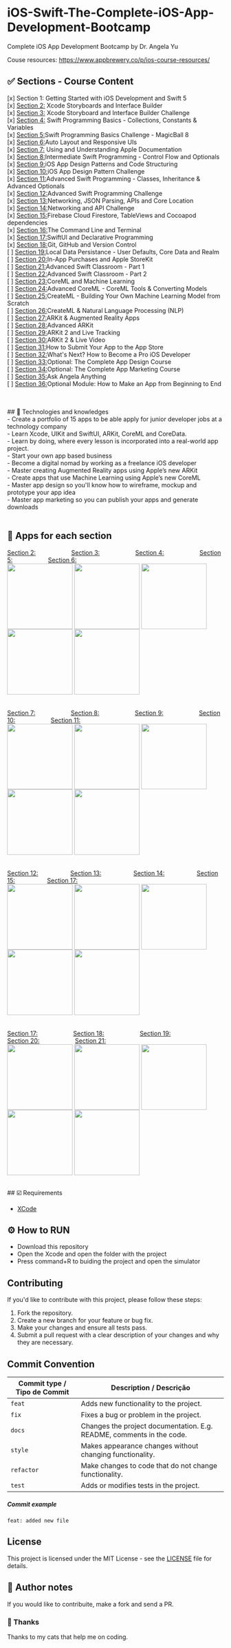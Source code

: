 # iOS-Swift-The-Complete-iOS-App-Development-Bootcamp
Complete iOS App Development Bootcamp by Dr. Angela Yu

Couse resources: https://www.appbrewery.co/p/ios-course-resources/

## ✅ Sections - Course Content
[x] Section 1: Getting Started with iOS Development and Swift 5<br>
[x] [Section 2:](https://github.com/Paru369/iOS-Swift-The-Complete-iOS-App-Development-Bootcamp/tree/main/Sections/Section2/I%20am%20rick) Xcode Storyboards and Interface Builder <br>
[x] [Section 3:](https://github.com/Paru369/iOS-Swift-The-Complete-iOS-App-Development-Bootcamp/tree/main/Sections/Section3) Xcode Storyboard and Interface Builder Challenge<br>
[x] [Section 4:](https://github.com/Paru369/iOS-Swift-The-Complete-iOS-App-Development-Bootcamp/tree/main/Sections/Section4) Swift Programming Basics - Collections, Constants & Variables<br>
[x] [Section 5:](https://github.com/Paru369/iOS-Swift-The-Complete-iOS-App-Development-Bootcamp/tree/main/Sections/Section5)Swift Programming Basics Challenge - MagicBall 8 <br>
[x] [Section 6:](https://github.com/Paru369/iOS-Swift-The-Complete-iOS-App-Development-Bootcamp/tree/main/Sections/Section6)Auto Layout and Responsive UIs<br>
[x] [Section 7:](https://github.com/Paru369/iOS-Swift-The-Complete-iOS-App-Development-Bootcamp/tree/main/Sections/Section7) Using and Understanding Apple Documentation<br>
[x] [Section 8:](https://github.com/Paru369/iOS-Swift-The-Complete-iOS-App-Development-Bootcamp/tree/main/Sections/Section8)Intermediate Swift Programming - Control Flow and Optionals<br>
[x] [Section 9:](https://github.com/Paru369/iOS-Swift-The-Complete-iOS-App-Development-Bootcamp/tree/main/Sections/Section9)iOS App Design Patterns and Code Structuring<br>
[x] [Section 10:](https://github.com/Paru369/iOS-Swift-The-Complete-iOS-App-Development-Bootcamp/tree/main/Sections/Section10)iOS App Design Pattern Challenge<br>
[x] [Section 11:](https://github.com/Paru369/iOS-Swift-The-Complete-iOS-App-Development-Bootcamp/tree/main/Sections/Section11)Advanced Swift Programming - Classes, Inheritance & Advanced Optionals <br>
[x] [Section 12:](https://github.com/Paru369/iOS-Swift-The-Complete-iOS-App-Development-Bootcamp/tree/main/Sections/Section12)Advanced Swift Programming Challenge <br>
[x] [Section 13:](https://github.com/Paru369/iOS-Swift-The-Complete-iOS-App-Development-Bootcamp/tree/main/Sections/Section13)Networking, JSON Parsing, APIs and Core Location <br>
[x] [Section 14:](https://github.com/Paru369/iOS-Swift-The-Complete-iOS-App-Development-Bootcamp/tree/main/Sections/Section14)Networking and API Challenge<br>
[x] [Section 15:](https://github.com/Paru369/iOS-Swift-The-Complete-iOS-App-Development-Bootcamp/tree/main/Sections/Section15)Firebase Cloud Firestore, TableViews and Cocoapod dependencies<br>
[x] [Section 16:](https://github.com/Paru369/iOS-Swift-The-Complete-iOS-App-Development-Bootcamp/tree/main/Sections/Section16)The Command Line and Terminal<br>
[x] [Section 17:](https://github.com/Paru369/iOS-Swift-The-Complete-iOS-App-Development-Bootcamp/tree/main/Sections/Section17)SwiftUl and Declarative Programming<br>
[x] [Section 18:](https://github.com/Paru369/iOS-Swift-The-Complete-iOS-App-Development-Bootcamp/tree/main/Sections/Section18)Git, GitHub and Version Control<br>
[ ] [Section 19:](https://github.com/Paru369/iOS-Swift-The-Complete-iOS-App-Development-Bootcamp/tree/main/Sections/Section19)Local Data Persistance - User Defaults, Core Data and Realm<br>
[ ] [Section 20:](https://github.com/Paru369/iOS-Swift-The-Complete-iOS-App-Development-Bootcamp/tree/main/Sections/Section20)In-App Purchases and Apple StoreKit<br>
[ ] [Section 21:](https://github.com/Paru369/iOS-Swift-The-Complete-iOS-App-Development-Bootcamp/tree/main/Sections/Section21)Advanced Swift Classroom - Part 1<br>
[ ] [Section 22:](https://github.com/Paru369/iOS-Swift-The-Complete-iOS-App-Development-Bootcamp/tree/main/Sections/Section22)Advanced Swift Classroom - Part 2<br>
[ ] [Section 23:](https://github.com/Paru369/iOS-Swift-The-Complete-iOS-App-Development-Bootcamp/tree/main/Sections/Section23)CoreML and Machine Learning<br>
[ ] [Section 24:](https://github.com/Paru369/iOS-Swift-The-Complete-iOS-App-Development-Bootcamp/tree/main/Sections/Section24)Advanced CoreML - CoreML Tools & Converting Models<br>
[ ] [Section  25:](https://github.com/Paru369/iOS-Swift-The-Complete-iOS-App-Development-Bootcamp/tree/main/Sections/Section25)CreateML - Building Your Own Machine Learning Model from Scratch <br>
[ ] [Section 26:](https://github.com/Paru369/iOS-Swift-The-Complete-iOS-App-Development-Bootcamp/tree/main/Sections/Section26)CreateML & Natural Language Processing (NLP)  <br>
[ ] [Section 27:](https://github.com/Paru369/iOS-Swift-The-Complete-iOS-App-Development-Bootcamp/tree/main/Sections/Section27)ARKit & Augmented Reality Apps <br>
[ ] [Section 28:](https://github.com/Paru369/iOS-Swift-The-Complete-iOS-App-Development-Bootcamp/tree/main/Sections/Section28)Advanced ARKit <br>
[ ] [Section 29:](https://github.com/Paru369/iOS-Swift-The-Complete-iOS-App-Development-Bootcamp/tree/main/Sections/Section29)ARKit 2 and Live Tracking <br>
[ ] [Section 30:](https://github.com/Paru369/iOS-Swift-The-Complete-iOS-App-Development-Bootcamp/tree/main/Sections/Section30)ARKit 2 & Live Video <br>
[ ] [Section 31:](https://github.com/Paru369/iOS-Swift-The-Complete-iOS-App-Development-Bootcamp/tree/main/Sections/Section31)How to Submit Your App to the App Store <br>
[ ] [Section 32:](https://github.com/Paru369/iOS-Swift-The-Complete-iOS-App-Development-Bootcamp/tree/main/Sections/Section32)What's Next? How to Become a Pro iOS Developer <br>
[ ] [Section 33:](https://github.com/Paru369/iOS-Swift-The-Complete-iOS-App-Development-Bootcamp/tree/main/Sections/Section33)Optional: The Complete App Design Course <br>
[ ] [Section 34:](https://github.com/Paru369/iOS-Swift-The-Complete-iOS-App-Development-Bootcamp/tree/main/Sections/Section34)Optional: The Complete App Marketing Course <br>
[ ] [Section 35:](https://github.com/Paru369/iOS-Swift-The-Complete-iOS-App-Development-Bootcamp/tree/main/Sections/Section35)Ask Angela Anything <br>
[ ] [Section 36:](https://github.com/Paru369/iOS-Swift-The-Complete-iOS-App-Development-Bootcamp/tree/main/Sections/Section36)Optional Module: How to Make an App from Beginning to End <br>

<br>
<br>
## 📱 Technologies and knowledges <br>
- Create a portfolio of 15 apps to be able apply for junior developer jobs at a technology company<br>
- Learn Xcode, UIKit and SwiftUI, ARKit, CoreML and CoreData.<br>
- Learn by doing, where every lesson is incorporated into a real-world app project.<br>
- Start your own app based business<br>
- Become a digital nomad by working as a freelance iOS developer<br>
- Master creating Augmented Reality apps using Apple’s new ARKit<br>
- Create apps that use Machine Learning using Apple’s new CoreML<br>
- Master app design so you'll know how to wireframe, mockup and prototype your app idea<br>
- Master app marketing so you can publish your apps and generate downloads<br>
<br>

## 📲 Apps for each section
<p align="center">
 
[Section 2:](https://github.com/Paru369/iOS-Swift-The-Complete-iOS-App-Development-Bootcamp/tree/main/Sections/Section2) $~~~~~~~~~~~~~~~~~~~$ 
[Section 3:](https://github.com/Paru369/iOS-Swift-The-Complete-iOS-App-Development-Bootcamp/tree/main/Sections/Section3) $~~~~~~~~~~~~~~~~~~~$ 
[Section 4:](https://github.com/Paru369/iOS-Swift-The-Complete-iOS-App-Development-Bootcamp/tree/main/Sections/Section4)  $~~~~~~~~~~~~~~~~~~~$ 
[Section 5:](https://github.com/Paru369/iOS-Swift-The-Complete-iOS-App-Development-Bootcamp/tree/main/Sections/Section5) $~~~~~~~~~~~~~~~~~~~$ 
[Section 6:](https://github.com/Paru369/iOS-Swift-The-Complete-iOS-App-Development-Bootcamp/tree/main/Sections/Section6)  <br> 
<img align="center" width="152px" src="https://github.com/Paru369/iOS-Swift-The-Complete-iOS-App-Development-Bootcamp/blob/main/Sections/Section2/images/1.png">  <img align="center" width="152px" src="https://github.com/Paru369/iOS-Swift-The-Complete-iOS-App-Development-Bootcamp/blob/main/Sections/Section3/images/1.png?raw=true">   <img align="center" width="152px" src="https://github.com/Paru369/iOS-Swift-The-Complete-iOS-App-Development-Bootcamp/blob/main/Sections/Section4/images/1.gif">  <img align="center" width="152px" src="https://github.com/Paru369/iOS-Swift-The-Complete-iOS-App-Development-Bootcamp/blob/main/Sections/Section5/images/1.gif">  <img align="center" width="152px" src="https://github.com/Paru369/iOS-Swift-The-Complete-iOS-App-Development-Bootcamp/blob/main/Sections/Section6/image/1.gif"> 
<br>
<br>
<br>
[Section 7:](https://github.com/Paru369/iOS-Swift-The-Complete-iOS-App-Development-Bootcamp/tree/main/Sections/Section7) $~~~~~~~~~~~~~~~~~~~$ 
[Section 8:](https://github.com/Paru369/iOS-Swift-The-Complete-iOS-App-Development-Bootcamp/tree/main/Sections/Section8) $~~~~~~~~~~~~~~~~~~~$ 
[Section 9:](https://github.com/Paru369/iOS-Swift-The-Complete-iOS-App-Development-Bootcamp/tree/main/Sections/Section9)  $~~~~~~~~~~~~~~~~~~~$ 
[Section 10:](https://github.com/Paru369/iOS-Swift-The-Complete-iOS-App-Development-Bootcamp/tree/main/Sections/Section10) $~~~~~~~~~~~~~~~~~~~$ 
[Section 11:](https://github.com/Paru369/iOS-Swift-The-Complete-iOS-App-Development-Bootcamp/tree/main/Sections/Section11)  <br> 
<img align="center" width="152px" src="https://github.com/Paru369/iOS-Swift-The-Complete-iOS-App-Development-Bootcamp/blob/main/Sections/Section7/image/1.gif">  <img align="center" width="152px" src="https://github.com/Paru369/iOS-Swift-The-Complete-iOS-App-Development-Bootcamp/blob/main/Sections/Section8/image/1.gif?raw=true">   <img align="center" width="152px" src="https://github.com/Paru369/iOS-Swift-The-Complete-iOS-App-Development-Bootcamp/blob/main/Sections/Section9/image/1.gif">  <img align="center" width="152px" src="https://github.com/Paru369/iOS-Swift-The-Complete-iOS-App-Development-Bootcamp/blob/main/Sections/Section10/image/1.gif">  <img align="center" width="152px" src="https://github.com/Paru369/iOS-Swift-The-Complete-iOS-App-Development-Bootcamp/blob/main/Sections/Section11/image/1.gif"> 
<br>
<br>
<br>
[Section 12:](https://github.com/Paru369/iOS-Swift-The-Complete-iOS-App-Development-Bootcamp/tree/main/Sections/Section12) $~~~~~~~~~~~~~~~~~$
[Section 13:](https://github.com/Paru369/iOS-Swift-The-Complete-iOS-App-Development-Bootcamp/tree/main/Sections/Section13) $~~~~~~~~~~~~~~~~~$
[Section 14:](https://github.com/Paru369/iOS-Swift-The-Complete-iOS-App-Development-Bootcamp/tree/main/Sections/Section14) $~~~~~~~~~~~~~~~~~$
[Section 15:](https://github.com/Paru369/iOS-Swift-The-Complete-iOS-App-Development-Bootcamp/tree/main/Sections/Section15) $~~~~~~~~~~~~~~~~~$
[Section 17:](https://github.com/Paru369/iOS-Swift-The-Complete-iOS-App-Development-Bootcamp/tree/main/Sections/Section17)  <br> 
<img align="center" width="152px" src="https://github.com/Paru369/iOS-Swift-The-Complete-iOS-App-Development-Bootcamp/blob/main/Sections/Section12/image/1.gif">  <img align="center" width="152px" src="https://github.com/Paru369/iOS-Swift-The-Complete-iOS-App-Development-Bootcamp/blob/main/Sections/Section13/image/1.gif?raw=true">   <img align="center" width="152px" src="https://github.com/Paru369/iOS-Swift-The-Complete-iOS-App-Development-Bootcamp/blob/main/Sections/Section14/image/1.gif">  <img align="center" width="152px" src="https://github.com/Paru369/iOS-Swift-The-Complete-iOS-App-Development-Bootcamp/blob/main/Sections/Section15/image/1.gif">  <img align="center" width="152px" src="https://github.com/Paru369/iOS-Swift-The-Complete-iOS-App-Development-Bootcamp/blob/main/Sections/Section17/image/1.gif"> 
<br>
<br>
<br>
[Section 17:](https://github.com/Paru369/iOS-Swift-The-Complete-iOS-App-Development-Bootcamp/tree/main/Sections/Section7) $~~~~~~~~~~~~~~~~~~~$ 
[Section 18:](https://github.com/Paru369/iOS-Swift-The-Complete-iOS-App-Development-Bootcamp/tree/main/Sections/Section8) $~~~~~~~~~~~~~~~~~~~$ 
[Section 19:](https://github.com/Paru369/iOS-Swift-The-Complete-iOS-App-Development-Bootcamp/tree/main/Sections/Section9)  $~~~~~~~~~~~~~~~~~~~$ 
[Section 20:](https://github.com/Paru369/iOS-Swift-The-Complete-iOS-App-Development-Bootcamp/tree/main/Sections/Section10) $~~~~~~~~~~~~~~~~~~~$ 
[Section 21:](https://github.com/Paru369/iOS-Swift-The-Complete-iOS-App-Development-Bootcamp/tree/main/Sections/Section11)  <br> 
<img align="center" width="152px" src="https://github.com/Paru369/iOS-Swift-The-Complete-iOS-App-Development-Bootcamp/blob/main/Sections/Section17/image/1.gif">  <img align="center" width="152px" src="https://github.com/Paru369/iOS-Swift-The-Complete-iOS-App-Development-Bootcamp/blob/main/Sections/Section18/image/1.gif?raw=true">   <img align="center" width="152px" src="https://github.com/Paru369/iOS-Swift-The-Complete-iOS-App-Development-Bootcamp/blob/main/Sections/Section19/image/1.gif">  <img align="center" width="152px" src="https://github.com/Paru369/iOS-Swift-The-Complete-iOS-App-Development-Bootcamp/blob/main/Sections/Section20/image/1.gif">  <img align="center" width="152px" src="https://github.com/Paru369/iOS-Swift-The-Complete-iOS-App-Development-Bootcamp/blob/main/Sections/Section21/image/1.gif"> 
<br>
<br>

 </p>
## ☑️ Requirements

- [XCode](https://developer.apple.com/xcode/)

## ⚙️ How to RUN

- Download this repository
- Open the Xcode and open the folder with the project
- Press command+R to buiding the project and open the simulator

## Contributing

If you'd like to contribute with this project, please follow these steps:

1. Fork the repository.
2. Create a new branch for your feature or bug fix.
3. Make your changes and ensure all tests pass.
4. Submit a pull request with a clear description of your changes and why they are necessary.

## Commit Convention

| Commit type / Tipo de Commit | Description / Descrição                                               |
| ---------------------------- | --------------------------------------------------------------------- |
| `feat`                       | Adds new functionality to the project.                                |
| `fix`                        | Fixes a bug or problem in the project.                                |
| `docs`                       | Changes the project documentation. E.g. README, comments in the code. |
| `style`                      | Makes appearance changes without changing functionality.              |
| `refactor`                   | Make changes to code that do not change functionality.                |
| `test`                       | Adds or modifies tests in the project.                                |

##### Commit example

`feat: added new file`

## License

This project is licensed under the MIT License - see the [LICENSE](./LICENSE) file for details.

## 📝 Author notes

If you would like to contribuite, make a fork and send a PR. 

### 🎁 Thanks

Thanks to my cats that help me on coding.
